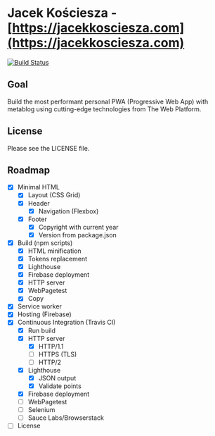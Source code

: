 # Jacek Kościesza - [https://jacekkosciesza.com](https://jacekkosciesza.com)
[![Build Status](https://travis-ci.org/JacekKosciesza/JacekKosciesza.svg?branch=master)](https://travis-ci.org/JacekKosciesza/JacekKosciesza)

## Goal
Build the most performant personal PWA (Progressive Web App) with metablog using cutting-edge technologies from The Web Platform.

## License
Please see the LICENSE file.

## Roadmap

- [x] Minimal HTML
    - [x] Layout (CSS Grid)
    - [x] Header
        - [x] Navigation (Flexbox)
    - [x] Footer
        - [x] Copyright with current year
        - [x] Version from package.json
- [x] Build (npm scripts)
    - [x] HTML minification
    - [x] Tokens replacement
    - [x] Lighthouse
    - [x] Firebase deployment
    - [x] HTTP server
    - [x] WebPagetest
    - [x] Copy
- [x] Service worker
- [x] Hosting (Firebase)
- [x] Continuous Integration (Travis CI)
    - [x] Run build
    - [x] HTTP server
        - [x] HTTP/1.1
        - [ ] HTTPS (TLS)
        - [ ] HTTP/2
    - [x] Lighthouse
        - [x] JSON output
        - [x] Validate points
    - [x] Firebase deployment
    - [ ] WebPagetest
    - [ ] Selenium
    - [ ] Sauce Labs/Browserstack
- [ ] License
